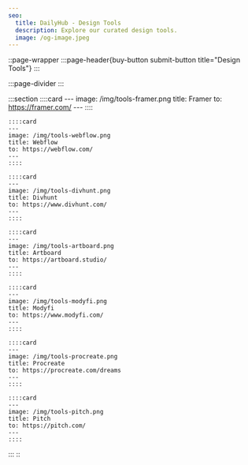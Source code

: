 ```yaml
---
seo:
  title: DailyHub - Design Tools
  description: Explore our curated design tools.
  image: /og-image.jpeg
---
```


::page-wrapper
  :::page-header{buy-button submit-button title="Design Tools"}
  :::

  :::page-divider
  :::

  :::section
    ::::card
    ---
    image: /img/tools-framer.png
    title: Framer
    to: https://framer.com/
    ---
    ::::

    ::::card
    ---
    image: /img/tools-webflow.png
    title: Webflow
    to: https://webflow.com/
    ---
    ::::

    ::::card
    ---
    image: /img/tools-divhunt.png
    title: Divhunt
    to: https://www.divhunt.com/
    ---
    ::::

    ::::card
    ---
    image: /img/tools-artboard.png
    title: Artboard
    to: https://artboard.studio/
    ---
    ::::

    ::::card
    ---
    image: /img/tools-modyfi.png
    title: Modyfi
    to: https://www.modyfi.com/
    ---
    ::::

    ::::card
    ---
    image: /img/tools-procreate.png
    title: Procreate
    to: https://procreate.com/dreams
    ---
    ::::

    ::::card
    ---
    image: /img/tools-pitch.png
    title: Pitch
    to: https://pitch.com/
    ---
    ::::
  :::
::
